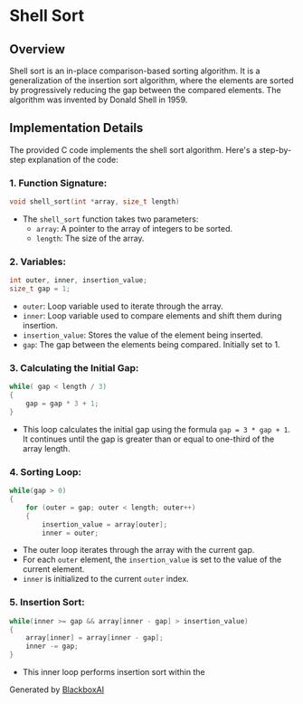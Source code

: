  # Shell Sort

## Overview
Shell sort is an in-place comparison-based sorting algorithm. It is a generalization of the insertion sort algorithm, where the elements are sorted by progressively reducing the gap between the compared elements. The algorithm was invented by Donald Shell in 1959.

## Implementation Details
The provided C code implements the shell sort algorithm. Here's a step-by-step explanation of the code:

### 1. Function Signature:
```c
void shell_sort(int *array, size_t length)
```
- The `shell_sort` function takes two parameters:
  - `array`: A pointer to the array of integers to be sorted.
  - `length`: The size of the array.

### 2. Variables:
```c
int outer, inner, insertion_value;
size_t gap = 1;
```
- `outer`: Loop variable used to iterate through the array.
- `inner`: Loop variable used to compare elements and shift them during insertion.
- `insertion_value`: Stores the value of the element being inserted.
- `gap`: The gap between the elements being compared. Initially set to 1.

### 3. Calculating the Initial Gap:
```c
while( gap < length / 3)
{
    gap = gap * 3 + 1;
}
```
- This loop calculates the initial gap using the formula `gap = 3 * gap + 1`. It continues until the gap is greater than or equal to one-third of the array length.

### 4. Sorting Loop:
```c
while(gap > 0)
{
    for (outer = gap; outer < length; outer++)
    {
        insertion_value = array[outer];
        inner = outer;
```
- The outer loop iterates through the array with the current gap.
- For each `outer` element, the `insertion_value` is set to the value of the current element.
- `inner` is initialized to the current `outer` index.

### 5. Insertion Sort:
```c
while(inner >= gap && array[inner - gap] > insertion_value)
{
    array[inner] = array[inner - gap];
    inner -= gap;
}
```
- This inner loop performs insertion sort within the

Generated by [BlackboxAI](https://www.blackbox.ai)